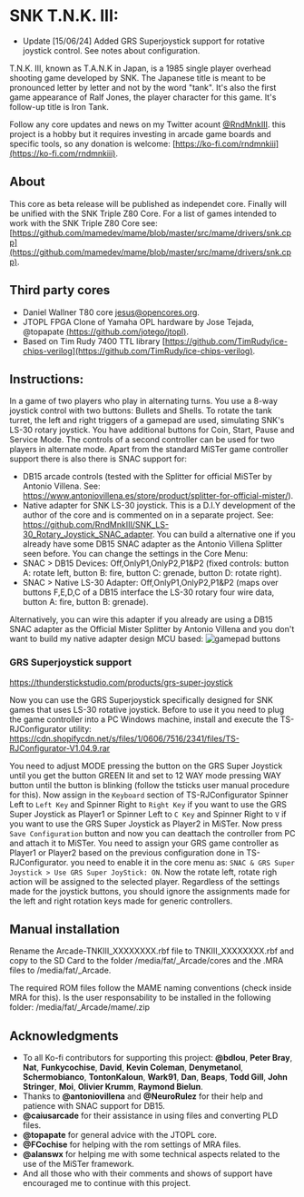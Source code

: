 # SNK T.N.K. III:

* Update [15/06/24] Added GRS Superjoystick support for rotative joystick control. See notes about configuration.

T.N.K. III, known as T.A.N.K in Japan, is a 1985 single player overhead shooting game developed by SNK. The Japanese title is meant to be pronounced letter by letter and not by the word "tank". It's also the first game appearance of Ralf Jones, the player character for this game. It's follow-up title is Iron Tank.

Follow any core updates and news on my Twitter acount [@RndMnkIII](https://twitter.com/RndMnkIII). this project is a hobby but it requires investing in arcade game boards and specific tools, so any donation is welcome: [https://ko-fi.com/rndmnkiii](https://ko-fi.com/rndmnkiii).

## About
This core as beta release will be published as independet core. Finally will be unified with the SNK Triple Z80 Core. For a list of games intended to work with the SNK Triple Z80 Core see:
[https://github.com/mamedev/mame/blob/master/src/mame/drivers/snk.cpp](https://github.com/mamedev/mame/blob/master/src/mame/drivers/snk.cpp). 


## Third party cores
* Daniel Wallner T80 core [jesus@opencores.org](https://opencores.org/projects/t80).
* JTOPL FPGA Clone of Yamaha OPL hardware by Jose Tejada, @topapate [(https://github.com/jotego/jtopl)](https://github.com/jotego/jtopl).
* Based on Tim Rudy 7400 TTL library [https://github.com/TimRudy/ice-chips-verilog](https://github.com/TimRudy/ice-chips-verilog).

## Instructions:
In a game of two players who play in alternating turns. 
You use a 8-way joystick control with two buttons: Bullets and Shells. To rotate the tank turret, the left and right triggers of a gamepad are used, simulating SNK's LS-30 rotary joystick.
You have additional buttons for Coin, Start, Pause and Service Mode. The controls of a second controller can be used for two players in alternate mode.
Apart from the standard MiSTer game controller support there is also there is SNAC support for:
* DB15 arcade controls (tested with the Splitter for official MiSTer by Antonio Villena. See: https://www.antoniovillena.es/store/product/splitter-for-official-mister/).
* Native adapter for SNK LS-30 joystick. This is a D.I.Y development of the author of the core and is commented on in a separate project. See: https://github.com/RndMnkIII/SNK_LS-30_Rotary_Joystick_SNAC_adapter. You can build a alternative one if you already have some DB15 SNAC adapter as the Antonio Villena Splitter seen before.
You can change the settings in the Core Menu: 
* SNAC > DB15 Devices: Off,OnlyP1,OnlyP2,P1&P2 (fixed controls: button A: rotate left, button B: fire, button C: grenade, button D: rotate right).
* SNAC > Native LS-30 Adapter: Off,OnlyP1,OnlyP2,P1&P2 (maps over buttons F,E,D,C of a DB15 interface the LS-30 rotary four wire data, button A: fire, button B: grenade).

Alternatively, you can wire this adapter if you already are using a DB15 SNAC adapter as the Official Mister Splitter by Antonio Villena and you don't want to build my native adapter design MCU based:
![gamepad buttons](/docs/ls30_to_db15_adapter2.png)

### GRS Superjoystick support
https://thunderstickstudio.com/products/grs-super-joystick

Now you can use the GRS Superjoystick specifically designed for SNK games that uses LS-30 rotative joystick. 
Before to use it you need to plug the game controller into a PC Windows machine, install and execute the TS-RJConfigurator utility:
https://cdn.shopifycdn.net/s/files/1/0606/7516/2341/files/TS-RJConfigurator-V1.04.9.rar

You need to adjust MODE pressing the button on the GRS Super Joystick until you get the button GREEN lit and set to 12 WAY mode  pressing WAY button until the button is blinking (follow the tsticks user manual procedure for this). Now assign in the `Keyboard` section of TS-RJConfigurator Spinner Left to `Left Key` and Spinner Right to `Right Key` if you want to use the GRS Super Joystick as Player1 or Spinner Left to `C Key` and Spinner Right to `V` if you want to use the GRS Super Joystick as Player2 in MiSTer. Now press `Save Configuration` button and now you can deattach the controller from PC and attach it to MiSTer. You need to assign your GRS game controller as Player1 or Player2 based on the previous configuration done in TS-RJConfigurator.
you need to enable it in the core menu as: `SNAC & GRS Super Joystick > Use GRS Super JoyStick: ON`. Now the rotate left, rotate righ action will be assigned to the selected player.
Regardless of the settings made for the joystick buttons, you should ignore the assignments made for the left and right rotation keys made for generic controllers.

## Manual installation
Rename the Arcade-TNKIII_XXXXXXXX.rbf file to TNKIII_XXXXXXXX.rbf and copy to the SD Card to the folder  /media/fat/_Arcade/cores and the .MRA files to /media/fat/_Arcade.

The required ROM files follow the MAME naming conventions (check inside MRA for this). Is the user responsability to be installed in the following folder:
/media/fat/_Arcade/mame/<mame rom>.zip

## Acknowledgments
* To all Ko-fi contributors for supporting this project: __@bdlou__, __Peter Bray__, __Nat__, __Funkycochise__, __David__, __Kevin Coleman__, __Denymetanol__, __Schermobianco__, __TontonKaloun__, __Wark91__, __Dan__, __Beaps__, __Todd Gill__, __John Stringer__, __Moi__, __Olivier Krumm__, __Raymond Bielun__.
* Thanks to __@antoniovillena__ and __@NeuroRulez__ for their help and patience with SNAC support for DB15.
* __@caiusarcade__ for their assistance in using files and converting PLD files.
* __@topapate__ for general advice with the JTOPL core.
* __@FCochise__ for helping with the rom settings of MRA files.
* __@alanswx__ for helping me with some technical aspects related to the use of the MiSTer framework.
* And all those who with their comments and shows of support have encouraged me to continue with this project.
